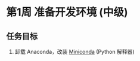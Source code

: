 # 第1周 准备开发环境 (中级)

## 任务目标

1. 卸载 Anaconda，改装 [Miniconda](https://www.anaconda.com/docs/getting-started/miniconda/main) (Python 解释器)
